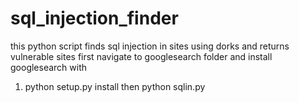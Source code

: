 # sql_injection_finder
this python script finds sql injection in sites using dorks and returns vulnerable sites
first navigate to googlesearch folder and install googlesearch with 
1) python setup.py install
then python sqlin.py
